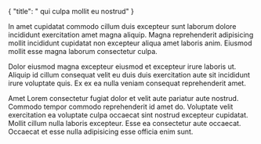 {
  "title": " qui culpa mollit eu nostrud"
}

In amet cupidatat commodo cillum duis excepteur sunt laborum dolore incididunt exercitation amet magna aliquip. Magna reprehenderit adipisicing mollit incididunt cupidatat non excepteur aliqua amet laboris anim. Eiusmod mollit esse magna laborum consectetur culpa.

Dolor eiusmod magna excepteur eiusmod et excepteur irure laboris ut. Aliquip id cillum consequat velit eu duis duis exercitation aute sit incididunt irure voluptate quis. Ex ex ea nulla veniam consequat reprehenderit amet.

Amet Lorem consectetur fugiat dolor et velit aute pariatur aute nostrud. Commodo tempor commodo reprehenderit id amet do. Voluptate velit exercitation ea voluptate culpa occaecat sint nostrud excepteur cupidatat. Mollit cillum nulla laboris excepteur. Esse ea consectetur aute occaecat. Occaecat et esse nulla adipisicing esse officia enim sunt.